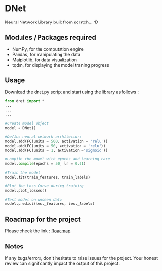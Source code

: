 # DNet
Neural Network Library built from scratch... :D

## Modules / Packages required
* NumPy, for the computation engine
* Pandas, for manipulating the data
* Matplotlib, for data visualization
* tqdm, for displaying the model training progress

## Usage
Download the dnet.py script and start using the library as follows :
```python
from dnet import *
...
...
...

#Create model object
model = DNet()

#Define neural network architecture
model.add(FC(units = 500, activation = 'relu'))
model.add(FC(units = 50, activation = 'relu'))
model.add(FC(units = 1, activation ='sigmoid'))

#Compile the model with epochs and learning rate
model.compile(epochs = 50, lr = 0.01)

#Train the model
model.fit(train_features, train_labels)

#Plot the Loss Curve during training
model.plot_losses()

#Test model on unseen data
model.predict(test_features, test_labels)
```

## Roadmap for the project
Please check the link : [Roadmap](https://github.com/umangjpatel/DNet/projects/2)

## Notes
If any bugs/errors, don't hesitate to raise issues for the project. Your honest review can significantly impact the output of this project.
